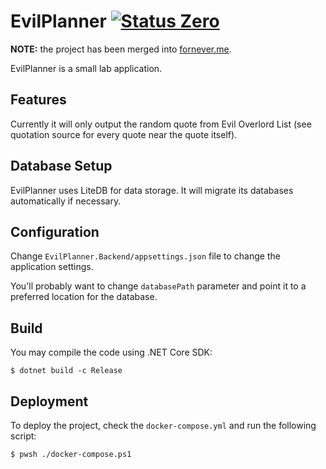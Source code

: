 EvilPlanner [![Status Zero][status-zero]][andivionian-status-classifier]
===========

**NOTE:** the project has been merged into [fornever.me][].

EvilPlanner is a small lab application.

Features
--------

Currently it will only output the random quote from Evil Overlord List (see
quotation source for every quote near the quote itself).

Database Setup
--------------

EvilPlanner uses LiteDB for data storage. It will migrate its databases
automatically if necessary.

Configuration
-------------

Change `EvilPlanner.Backend/appsettings.json` file to change the application
settings.

You'll probably want to change `databasePath` parameter and point it to a
preferred location for the database.

Build
-----

You may compile the code using .NET Core SDK:

```console
$ dotnet build -c Release
```

Deployment
----------

To deploy the project, check the `docker-compose.yml` and run the following
script:

```
$ pwsh ./docker-compose.ps1
```

[andivionian-status-classifier]: https://github.com/ForNeVeR/andivionian-status-classifier#status-zero-
[fornever.me]: https://github.com/ForNeVeR/fornever.me
[status-zero]: https://img.shields.io/badge/status-zero-lightgrey.svg
